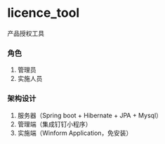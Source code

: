 # licence_tool
 产品授权工具

### 角色
 1. 管理员
 2. 实施人员

### 架构设计
 1. 服务器（Spring boot + Hibernate + JPA + Mysql）
 2. 管理端（集成钉钉小程序）
 3. 实施端（Winform Application，免安装）
